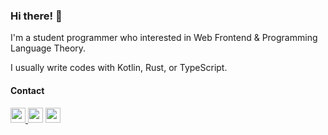 ### Hi there! :wave:

I'm a student programmer who interested in Web Frontend & Programming Language Theory.

I usually write codes with Kotlin, Rust, or TypeScript.

#### Contact

<p>
  <a href="https://t.me/FunctionalInterface">
    <img src="https://img.shields.io/badge/@FunctionalInterface-%20-%20?style=social&logo=telegram" height="24px">
  </a>
  <img src="https://lingtalfi.com/services/pngtext?font=Noto Sans&color=999999&size=24&text=|" height="24px">
  <a href="https://twitter.com/RanolP_777">
    <img src="https://img.shields.io/twitter/follow/RanolP_777?style=social" height="24px">
  </a>
</p>
